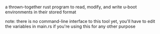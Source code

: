 a thrown-together rust program to read, modify, and write u-boot
environments in their stored format

note: there is no command-line interface to this tool yet,
you'll have to edit the variables in main.rs if you're using this
for any other purpose
